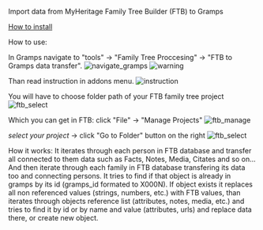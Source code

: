 Import data from MyHeritage Family Tree Builder (FTB) to Gramps

[How to install](https://gramps-project.org/wiki/index.php/5.2_Addons#Manually_installed_Addons)

How to use:

In Gramps navigate to 
"tools" -> "Family Tree Proccesing" -> "FTB to Gramps data transfer". 
![navigate_gramps](https://github.com/user-attachments/assets/19c1a56c-2604-43d3-8312-aba574b7f3b5)
![warning](https://github.com/user-attachments/assets/e58936bf-600e-4bf0-8f7d-2b7043626e36)

Than read instruction in addons menu. 
![instruction](https://github.com/user-attachments/assets/72eac2ab-e892-4578-af1c-9d0431e3f8c6)


You will have to choose folder path of your FTB family tree project
![ftb_select](https://github.com/user-attachments/assets/d9115a26-b308-4e63-8e16-ed8a3ce3f736)

Which you can get in FTB:
click "File" -> "Manage Projects"
![ftb_manage](https://github.com/user-attachments/assets/97b030ac-9b92-4efa-99b6-2a7d1bdb55ce)

*select your project* -> click "Go to Folder" button on the right
![ftb_select](https://github.com/user-attachments/assets/2a494412-edce-4c2f-b4ae-e9ab4830ce84)

How it works:
It iterates through each person in FTB database and transfer all connected to them data
such as Facts, Notes, Media, Citates and so on...
And then iterate through each family in FTB database transfering its data too and connecting persons.
It tries to find if that object is already in gramps by its id (gramps_id formated to X000N). 
If object exists it replaces all non referenced values (strings, numbers, etc.) with FTB values, than iterates through objects reference list (attributes, notes, media, etc.) and tries to find it by id or by name and value (attributes, urls) and replace data there, or create new object.
